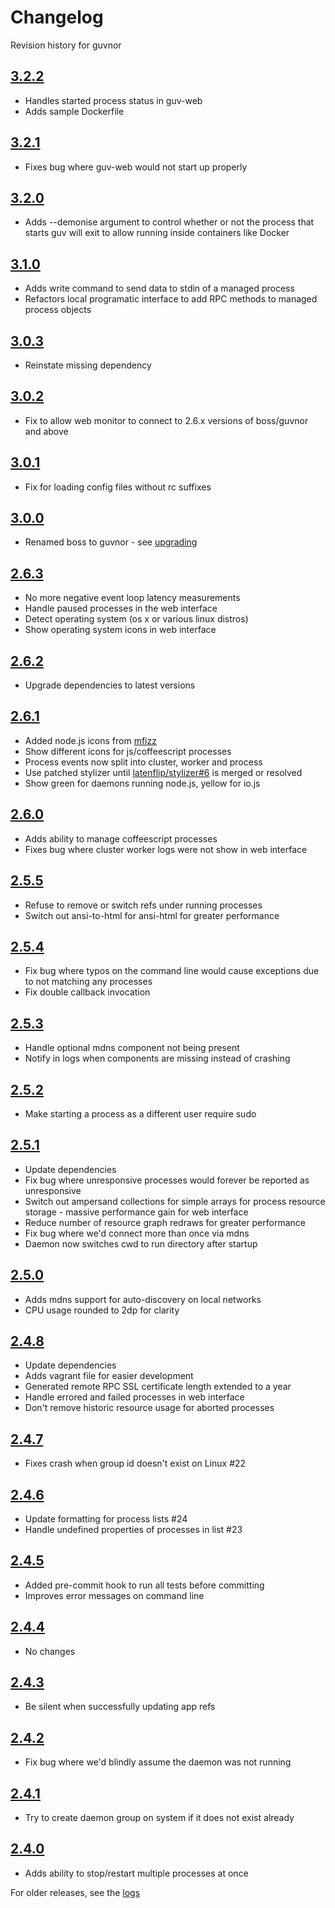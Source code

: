 # Changelog

Revision history for guvnor

## [3.2.2](releases/tag/v3.2.2)

 * Handles started process status in guv-web
 * Adds sample Dockerfile

## [3.2.1](releases/tag/v3.2.1)

 * Fixes bug where guv-web would not start up properly

## [3.2.0](releases/tag/v3.2.0)

 * Adds --demonise argument to control whether or not the process that starts guv will exit to allow running inside containers like Docker

## [3.1.0](releases/tag/v3.1.0)

 * Adds write command to send data to stdin of a managed process
 * Refactors local programatic interface to add RPC methods to managed process objects

## [3.0.3](releases/tag/v3.0.3)

 * Reinstate missing dependency

## [3.0.2](releases/tag/v3.0.2)

 * Fix to allow web monitor to connect to 2.6.x versions of boss/guvnor and above

## [3.0.1](releases/tag/v3.0.1)

 * Fix for loading config files without rc suffixes

## [3.0.0](releases/tag/v3.0.0)

 * Renamed boss to guvnor - see [upgrading](UPGRADING.md)

## [2.6.3](releases/tag/v2.6.3)

 * No more negative event loop latency measurements
 * Handle paused processes in the web interface
 * Detect operating system (os x or various linux distros)
 * Show operating system icons in web interface

## [2.6.2](releases/tag/v2.6.2)

 * Upgrade dependencies to latest versions

## [2.6.1](releases/tag/v2.6.1)

 * Added node.js icons from [mfizz](http://fizzed.com/oss/font-mfizz)
 * Show different icons for js/coffeescript processes
 * Process events now split into cluster, worker and process
 * Use patched stylizer until [latenflip/stylizer#6](https://github.com/latentflip/stylizer/pull/6) is merged or resolved
 * Show green for daemons running node.js, yellow for io.js

## [2.6.0](releases/tag/v2.6.0)

 * Adds ability to manage coffeescript processes
 * Fixes bug where cluster worker logs were not show in web interface

## [2.5.5](releases/tag/v2.5.5)

 * Refuse to remove or switch refs under running processes
 * Switch out ansi-to-html for ansi-html for greater performance

## [2.5.4](releases/tag/v2.5.4)

 * Fix bug where typos on the command line would cause exceptions due to not matching any processes
 * Fix double callback invocation

## [2.5.3](releases/tag/v2.5.3)

 * Handle optional mdns component not being present
 * Notify in logs when components are missing instead of crashing

## [2.5.2](releases/tag/v2.5.2)

 * Make starting a process as a different user require sudo

## [2.5.1](releases/tag/v2.5.1)

 * Update dependencies
 * Fix bug where unresponsive processes would forever be reported as unresponsive
 * Switch out ampersand collections for simple arrays for process resource storage - massive performance gain for web interface
 * Reduce number of resource graph redraws for greater performance
 * Fix bug where we'd connect more than once via mdns
 * Daemon now switches cwd to run directory after startup

## [2.5.0](releases/tag/v2.5.0)

 * Adds mdns support for auto-discovery on local networks
 * CPU usage rounded to 2dp for clarity

## [2.4.8](releases/tag/v2.4.8)

 * Update dependencies
 * Adds vagrant file for easier development
 * Generated remote RPC SSL certificate length extended to a year
 * Handle errored and failed processes in web interface
 * Don't remove historic resource usage for aborted processes

## [2.4.7](releases/tag/v2.4.7)

 * Fixes crash when group id doesn't exist on Linux #22

## [2.4.6](releases/tag/v2.4.6)

 * Update formatting for process lists #24
 * Handle undefined properties of processes in list #23

## [2.4.5](releases/tag/v2.4.5)

 * Added pre-commit hook to run all tests before committing
 * Improves error messages on command line

## [2.4.4](releases/tag/v2.4.4)

 * No changes

## [2.4.3](releases/tag/v2.4.3)

 * Be silent when successfully updating app refs

## [2.4.2](releases/tag/v2.4.2)

 * Fix bug where we'd blindly assume the daemon was not running

## [2.4.1](releases/tag/v2.4.1)

 * Try to create daemon group on system if it does not exist already

## [2.4.0](releases/tag/v2.4.0)

 * Adds ability to stop/restart multiple processes at once

For older releases, see the [logs](https://github.com/tableflip/boss/commits/master)
